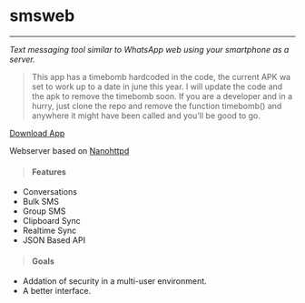 # smsweb
---
*Text messaging tool similar to WhatsApp web using your smartphone as a server.*

> This app has a timebomb hardcoded in the code, the current APK wa set to work up to a date in june this year. I will update the code and the apk to remove the timebomb soon. If you are a developer and in a hurry, just clone the repo and remove the function timebomb() and anywhere it might have been called and you'll be good to go.

[Download App](https://github.com/Billcountry/smsweb/raw/master/release/sms_web.apk "Download and install SMS web")

Webserver based on [Nanohttpd](https://github.com/NanoHttpd/nanohttpd "Nanohttpd Github repository")

>#### Features
- Conversations
- Bulk SMS
- Group SMS
- Clipboard Sync
- Realtime Sync
- JSON Based API

>#### Goals
- Addation of security in a multi-user environment.
- A better interface.


